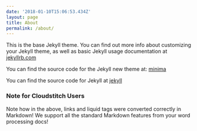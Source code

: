 ```yaml
---
date: '2018-01-10T15:06:53.434Z'
layout: page
title: About
permalink: /about/
---
```

This is the base Jekyll theme. You can find out more info about customizing your Jekyll theme, as well as basic Jekyll usage documentation at [jekyllrb.com](http://jekyllrb.com/)

You can find the source code for the Jekyll new theme at: [minima](https://github.com/jekyll/minima)

You can find the source code for Jekyll at [jekyll](https://github.com/jekyll/jekyll)

### <a id="_3yhccniveo2m"></a>Note for Cloudstitch Users

Note how in the above, links and liquid tags were converted correctly in Markdown! We support all the standard Markdown features from your word processing docs!